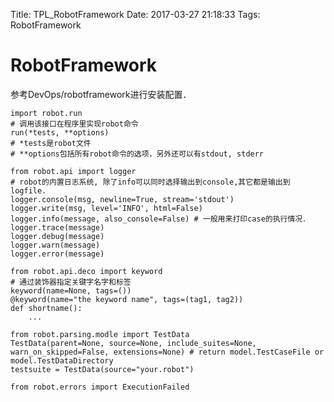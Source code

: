 Title: TPL_RobotFramework
Date: 2017-03-27 21:18:33
Tags: RobotFramework



# RobotFramework

参考DevOps/robotframework进行安装配置．

    import robot.run
    # 调用该接口在程序里实现robot命令
    run(*tests, **options)
    # *tests是robot文件
    # **options包括所有robot命令的选项，另外还可以有stdout, stderr

    from robot.api import logger
    # robot的内置日志系统, 除了info可以同时选择输出到console,其它都是输出到logfile.
    logger.console(msg, newline=True, stream='stdout')
    logger.write(msg, level='INFO', html=False)
    logger.info(message, also_console=False) # 一般用来打印case的执行情况．
    logger.trace(message)
    logger.debug(message)
    logger.warn(message)
    logger.error(message)

    from robot.api.deco import keyword
    # 通过装饰器指定关键字名字和标签
    keyword(name=None, tags=())
    @keyword(name="the keyword name", tags=(tag1, tag2))
    def shortname():
        ...

    from robot.parsing.modle import TestData
    TestData(parent=None, source=None, include_suites=None, warn_on_skipped=False, extensions=None) # return model.TestCaseFile or model.TestDataDirectory
    testsuite = TestData(source="your.robot")

    from robot.errors import ExecutionFailed

